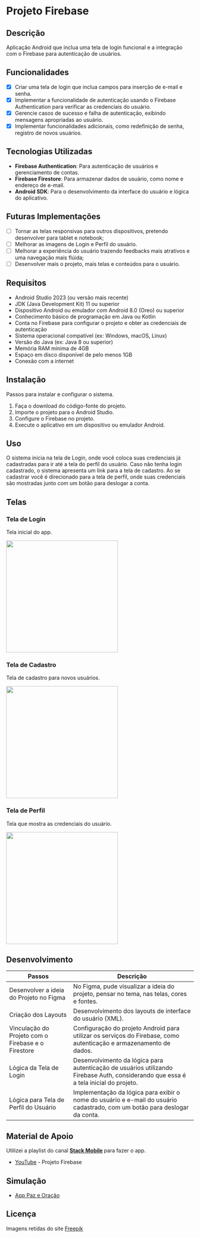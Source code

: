 # Projeto Firebase

## Descrição

Aplicação Android que inclua uma tela de login funcional e a integração com o Firebase para autenticação de usuários.

## Funcionalidades

- [X] Criar uma tela de login que inclua campos para inserção de e-mail e senha.
- [X] Implementar a funcionalidade de autenticação usando o Firebase Authentication para verificar as credenciais do usuário.
- [X] Gerencie casos de sucesso e falha de autenticação, exibindo mensagens apropriadas ao usuário.
- [X] Implementar funcionalidades adicionais, como redefinição de senha, registro de novos usuários.

## Tecnologias Utilizadas

- **Firebase Authentication**: Para autenticação de usuários e gerenciamento de contas.
- **Firebase Firestore**: Para armazenar dados de usuário, como nome e endereço de e-mail.
- **Android SDK**: Para o desenvolvimento da interface do usuário e lógica do aplicativo.

## Futuras Implementações

- [ ] Tornar as telas responsivas para outros dispositivos, pretendo desenvolver para tablet e notebook;
- [ ] Melhorar as imagens de Login e Perfil do usuário.
- [ ] Melhorar a experiência do usuário trazendo feedbacks mais atrativos e uma navegação mais flúida;
- [ ] Desenvolver mais o projeto, mais telas e conteúdos para o usuário.

## Requisitos

- Android Studio 2023 (ou versão mais recente)
- JDK (Java Development Kit) 11 ou superior
- Dispositivo Android ou emulador com Android 8.0 (Oreo) ou superior
- Conhecimento básico de programação em Java ou Kotlin
- Conta no Firebase para configurar o projeto e obter as credenciais de autenticação
- Sistema operacional compatível (ex: Windows, macOS, Linux)
- Versão do Java (ex: Java 8 ou superior)
- Memória RAM mínima de 4GB
- Espaço em disco disponível de pelo menos 1GB
- Conexão com a internet

## Instalação

Passos para instalar e configurar o sistema.

1. Faça o download do código-fonte do projeto.
2. Importe o projeto para o Android Studio.
3. Configure o Firebase no projeto.
4. Execute o aplicativo em um dispositivo ou emulador Android.

## Uso

O sistema inicia na tela de Login, onde você coloca suas credenciais já cadastradas para ir até a tela do perfil do usuário.
Caso não tenha login cadastrado, o sistema apresenta um link para a tela de cadastro.
Ao se cadastrar você é direcionado para a tela de perfil, onde suas credenciais são mostradas junto com um botão para deslogar a conta.

## Telas
### Tela de Login
<p>Tela inicial do app.</p>
<img src="https://github.com/SilvanaMenezes/Projeto-Firebase/blob/main/app/src/main/res/values/assets/login.png" width="300">

### Tela de Cadastro
<p>Tela de cadastro para novos usuários.</p>
<img src="https://github.com/SilvanaMenezes/Projeto-Firebase/blob/main/app/src/main/res/values/assets/cadastro.png" width="300">

### Tela de Perfil
<p>Tela que mostra as credenciais do usuário.</p>
<img src="https://github.com/SilvanaMenezes/Projeto-Firebase/blob/main/app/src/main/res/values/assets/perfil.png" width="300">

## Desenvolvimento

| Passos                                     | Descrição
|--------------------------------------------|----------------------------------------------------------------------------------------------------------------------------------------|
| Desenvolver a ideia do Projeto no Figma    | No Figma, pude visualizar a ideia do projeto, pensar no tema, nas telas, cores e fontes. |
| Criação dos Layouts                        | Desenvolvimento dos layouts de interface do usuário (XML). |
| Vinculação do Projeto com o Firebase e o Firestore | Configuração do projeto Android para utilizar os serviços do Firebase, como autenticação e armazenamento de dados. |  
| Lógica da Tela de Login                  | Desenvolvimento da lógica para autenticação de usuários utilizando Firebase Auth, considerando que essa é a tela inicial do projeto. |        | Lógica da Tela de Cadastro               | Implementação da lógica para validação de campos vazios, verificação de emails válidos entre outras tratativas de excessões.|
| Lógica para Tela de Perfil do Usuário    | Implementação da lógica para exibir o nome do usuário e e-mail do usuário cadastrado, com um botão para deslogar da conta.|

## Material de Apoio

Utilizei a playlist do canal <strong> [Stack Mobile](https://www.youtube.com/@StackMobile) </strong> para fazer o app. 

- [YouTube](https://youtube.com/playlist?list=PLizN3WA8HR1y0DMrcNIz8sZvzXzRM-WNQ&si=aB-BtaJLrla-aD2n) -  Projeto Firebase

## Simulação
- [App Paz e Oração](https://github.com/SilvanaMenezes/Projeto-Firebase/blob/main/app/src/main/res/values/assets/video.webm)



## Licença
Imagens retidas do site [Freepik](https://br.freepik.com)

